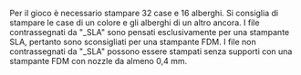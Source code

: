 Per il gioco è necessario stampare 32 case e 16 alberghi.
Si consiglia di stampare le case di un colore e gli alberghi di un altro ancora.
I file contrassegnati da "_SLA" sono pensati esclusivamente per una stampante SLA, pertanto sono sconsigliati per una stampante FDM.
I file non contrassegnati da "_SLA" possono essere stampati senza supporti con una stampante FDM con nozzle da almeno 0,4 mm.
